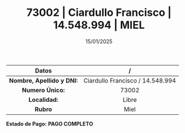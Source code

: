 ﻿---
title: 73002 | Ciardullo Francisco | 14.548.994 | MIEL
date: 15/01/2025
draft: false
tags: ['libre', 'titular', 'miel']
---

|          **Datos**          |  /  |
|:---------------------------:|:---:|
| **Nombre, Apellido y DNI:** | Ciardullo Francisco / 14.548.994 |
|      **Numero Único:**      | 73002 |
|        **Localidad:**       | Libre |
|          **Rubro**          | Miel |

**Estado de Pago:** **PAGO COMPLETO**

